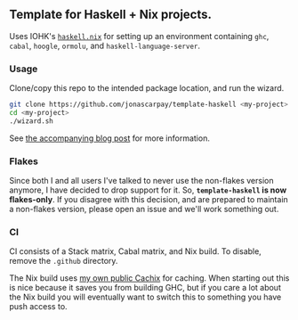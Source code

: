 ## Template for Haskell + Nix projects.

Uses IOHK's [`haskell.nix`](https://github.com/input-output-hk/haskell.nix) for setting up an environment containing `ghc`, `cabal`, `hoogle`, `ormolu`, and `haskell-language-server`.

### Usage

Clone/copy this repo to the intended package location, and run the wizard.
```bash
git clone https://github.com/jonascarpay/template-haskell <my-project>
cd <my-project>
./wizard.sh
```

See [the accompanying blog post](https://jonascarpay.com/posts/2021-01-28-haskell-project-template.html) for more information.

### Flakes

Since both I and all users I've talked to never use the non-flakes version anymore, I have decided to drop support for it.
So, **`template-haskell` is now flakes-only**.
If you disagree with this decision, and are prepared to maintain a non-flakes version, please open an issue and we'll work something out.

### CI

CI consists of a Stack matrix, Cabal matrix, and Nix build.
To disable, remove the `.github` directory.

The Nix build uses [my own public Cachix](https://app.cachix.org/cache/jmc) for caching.
When starting out this is nice because it saves you from building GHC, but if you care a lot about the Nix build you will eventually want to switch this to something you have push access to.
